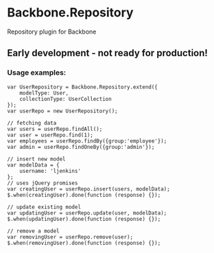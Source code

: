 Backbone.Repository
===================

Repository plugin for Backbone

Early development - not ready for production!
---------------------------------------------

### Usage examples:

    var UserRepository = Backbone.Repository.extend({
        modelType: User,
        collectionType: UserCollection
    });
    var userRepo = new UserRepository();

    // fetching data
    var users = userRepo.findAll();
    var user = userRepo.find(1);
    var employees = userRepo.findBy({group:'employee'});
    var admin = userRepo.findOneBy({group:'admin'});

    // insert new model
    var modelData = {
        username: 'ljenkins'
    };
    // uses jQuery promises
    var creatingUser = userRepo.insert(users, modelData);
    $.when(creatingUser).done(function (response) {});

    // update existing model
    var updatingUser = userRepo.update(user, modelData);
    $.when(updatingUser).done(function (response) {});

    // remove a model
    var removingUser = userRepo.remove(user);
    $.when(removingUser).done(function (response) {});
